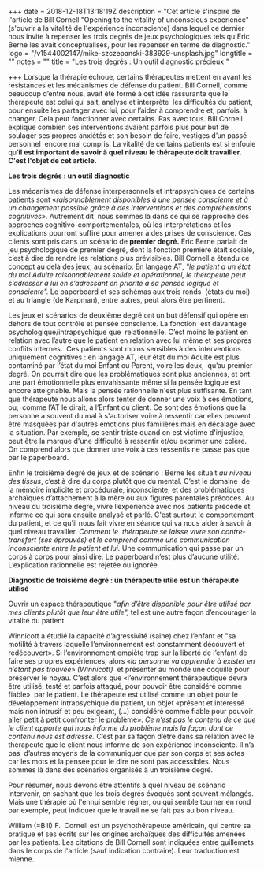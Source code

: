 +++
date = 2018-12-18T13:18:19Z
description = "Cet article s'inspire de l'article de Bill Cornell \"Opening to the vitality of unconscious experience\" (s'ouvrir à la vitalité de l'expérience inconsciente) dans lequel ce dernier nous invite à repenser les trois degrés de jeux psychologiques tels qu'Eric Berne les avait conceptualisés, pour les repenser en terme de diagnostic."
logo = "/v1544002147/mike-szczepanski-383929-unsplash.jpg"
longtitle = ""
notes = ""
title = "Les trois degrés : Un outil diagnostic précieux "

+++
Lorsque la thérapie échoue, certains thérapeutes mettent en avant les résistances et les mécanismes de défense du patient. Bill Cornell, comme beaucoup d’entre nous, avait été formé à cet idée rassurante que le thérapeute est celui qui sait, analyse et interprète  les difficultés du patient, pour ensuite les partager avec lui, pour l’aider à comprendre et, parfois, à changer. Cela peut fonctionner avec certains. Pas avec tous.  Bill Cornell explique combien ses interventions avaient parfois plus pour but de soulager ses propres anxiétés et son besoin de faire, vestiges d’un passé personnel  encore mal compris. La vitalité de certains patients est si enfouie qu’**il est important de savoir à quel niveau le thérapeute doit travailler. C'est l'objet de cet article.**

**Les trois degrés : un outil diagnostic**

Les mécanismes de défense interpersonnels et intrapsychiques de certains patients sont «_raisonnablement disponibles à une pensée consciente et à un changement possible grâce à des interventions et des compréhensions cognitives_». Autrement dit  nous sommes là dans ce qui se rapproche des approches cognitivo-comportementales, où les interprétations et les explications pourront suffire pour amener à des prises de conscience. Ces clients sont pris dans un scénario de **premier degré.** Eric Berne parlait de jeu psychologique de premier degré, dont la fonction première était sociale, c’est à dire de rendre les relations plus prévisibles. Bill Cornell a étendu ce concept au delà des jeux, au scénario. En langage AT, _"le patient a un état du moi Adulte raisonnablement solide et opérationnel, le thérapeute peut s’adresser à lui en s’adressant en priorité à sa pensée logique et consciente"._ Le paperboard et ses schémas aux trois ronds  (états du moi) et au triangle (de Karpman), entre autres,  peut alors être pertinent.

Les jeux et scénarios de deuxième degré ont un but défensif qui opère en dehors de tout contrôle et pensée consciente. La fonction  est davantage psychologique/intrapsychique que  relationnelle. C’est moins le patient en relation avec l’autre que le patient en relation avec lui même et ses propres conflits internes.  Ces patients sont moins sensibles à des interventions uniquement cognitives : en langage AT, leur état du moi Adulte est plus contaminé par l’état du moi Enfant ou Parent, voire les deux,  qu’au premier degré. On pourrait dire que les problématiques sont plus anciennes, et ont une part émotionnelle plus envahissante même si la pensée logique est encore atteignable. Mais la pensée rationnelle n'est plus suffisante. En tant que thérapeute nous allons  alors tenter de donner une voix à ces émotions, ou,  comme l’AT le dirait, à l’Enfant du client. Ce sont des émotions que la personne a souvent du mal à s'autoriser voire à ressentir car elles peuvent être masquées par d'autres émotions plus familières mais en décalage avec la situation. Par exemple,  se sentir triste quand on est victime d'injustice, peut être la marque d'une difficulté à ressentir et/ou exprimer une colère. On comprend alors que donner une voix à ces ressentis ne passe pas que par  le paperboard.

Enfin le troisième degré de jeux et de scénario :  Berne les situait _au niveau des tissus_, c’est à dire du corps plutôt que du mental. C’est le domaine  de la mémoire implicite et procédurale, inconsciente, et des problématiques archaïques d’attachement à la mère ou aux figures parentales précoces. Au niveau du troisième degré, vivre l’expérience avec nos patients précède et informe ce qui sera ensuite analysé et parlé. C'est surtout le comportement du patient, et ce qu'il nous fait vivre en séance qui va nous aider à savoir à quel niveau travailler. _Comment le  thérapeute se laisse vivre son contre-transfert (ses éprouvés) et le comprend comme une communication inconsciente entre le patient et lui._ Une communication qui passe par un corps à corps pour ainsi dire. Le paperboard n’est plus d’aucune utilité. L’explication rationnelle est rejetée ou ignorée.

**Diagnostic de troisième degré : un thérapeute utile est un thérapeute utilisé**

Ouvrir un espace thérapeutique "_afin d’être disponible pour être utilisé par mes clients plutôt que leur être utile",_ tel est une autre façon d’encourager la vitalité du patient.

Winnicott a étudié la capacité d’agressivité (saine) chez l’enfant et "sa motilité à travers laquelle l’environnement est constamment découvert et redécouvert». Si l’environnement empiète trop sur la liberté de l’enfant de faire ses propres expériences, alors _«la personne va apprendre à exister en n’étant pas trouvée» (Winnicott)_  et présenter au monde une coquille pour préserver le noyau. C’est alors que «l’environnement thérapeutique devra être utilisé, testé et parfois attaqué, pour pouvoir être considéré comme fiable»  par le patient. Le thérapeute est utilisé comme un objet pour le développement intrapsychique du patient, un objet «présent et intéressé mais non intrusif et peu exigeant, (...) considéré comme fiable pour pouvoir aller petit à petit confronter le problème». _Ce n’est pas le contenu de ce que le client apporte qui nous informe du problème mais la façon dont ce contenu nous est adressé._ C’est par sa façon d’être dans sa relation avec le thérapeute que le client nous informe de son expérience inconsciente. Il n’a pas  d’autres moyens de la communiquer que par son corps et ses actes car les mots et la pensée pour le dire ne sont pas accessibles. Nous sommes là dans des scénarios organisés à un troisième degré.

Pour résumer, nous devons être attentifs à quel niveau de scénario intervenir, en sachant que les trois degrés évoqués sont souvent mélangés. Mais une thérapie où l'ennui semble régner, ou qui semble tourner en rond par exemple,  peut indiquer que le travail ne se fait pas au bon niveau.

William (=Bill) F.  Cornell est un psychothérapeute américain, qui centre sa pratique et ses écrits sur les origines archaïques des difficultés amenées par les patients. Les citations de Bill Cornell sont indiquées entre guillemets dans le corps de l'article (sauf indication contraire). Leur traduction est mienne.